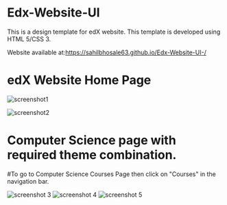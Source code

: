 # Edx-Website-UI
This is a design template for edX website. This template is developed using HTML 5/CSS 3.

Website available at:https://sahilbhosale63.github.io/Edx-Website-UI-/

# edX Website Home Page

![screenshot1](https://user-images.githubusercontent.com/21124445/41085160-cd87461c-6a53-11e8-8463-4be6f6ccf540.png)

![screenshot2](https://user-images.githubusercontent.com/21124445/41085162-ce66b22a-6a53-11e8-9376-7148a05c95e6.png)

# Computer Science page with required theme combination.

#To go to Computer Science Courses Page then click on "Courses" in the navigation bar.

![screenshot 3](https://user-images.githubusercontent.com/21124445/41201232-86f8bb06-6cd1-11e8-9940-7803de81037b.png)
![screenshot 4](https://user-images.githubusercontent.com/21124445/41201233-872e59e6-6cd1-11e8-88de-ab4a2900687c.png)
![screenshot 5](https://user-images.githubusercontent.com/21124445/41201234-8761bbb0-6cd1-11e8-9023-44cef8731ff3.png)
